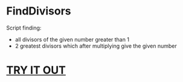 # FindDivisors
Script finding:
- all divisors of the given number greater than 1
- 2 greatest divisors which after multiplying give the given number

# [TRY IT OUT](http://htmlpreview.github.io/?https://github.com/marta-krzyk-dev/JavaScriptGame/blob/master/game.html)
